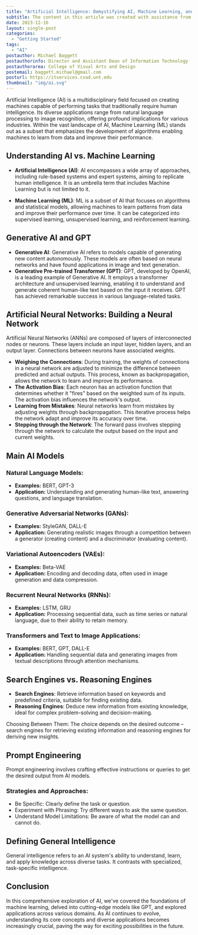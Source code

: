 ```yaml
---
title: "Artificial Intelligence: Demystifying AI, Machine Learning, and Generative Models"
subtitle: The content in this article was created with assistance from ChatGPT (AI).
date: 2023-12-16
layout: single-post
categories:
  - "Getting Started"
tags: 
  - "AI"
postauthor: Michael Baggett
postauthorinfo: Director and Assistant Dean of Information Technology
postauthorarea: College of Visual Arts and Design
postemail: baggett.michael@gmail.com
posturl: https://itservices.cvad.unt.edu
thumbnail: "img/ai.svg"
---
```

Artificial Intelligence (AI) is a multidisciplinary field focused on creating machines capable of performing tasks that traditionally require human intelligence. Its diverse applications range from natural language processing to image recognition, offering profound implications for various industries. Within the vast landscape of AI, Machine Learning (ML) stands out as a subset that emphasizes the development of algorithms enabling machines to learn from data and improve their performance.
<!--more-->
## Understanding AI vs. Machine Learning

- **Artificial Intelligence (AI)**: AI encompasses a wide array of approaches, including rule-based systems and expert systems, aiming to replicate human intelligence. It is an umbrella term that includes Machine Learning but is not limited to it.

- **Machine Learning (ML)**:
ML is a subset of AI that focuses on algorithms and statistical models, allowing machines to learn patterns from data and improve their performance over time. It can be categorized into supervised learning, unsupervised learning, and reinforcement learning.

## Generative AI and GPT

- **Generative AI**: Generative AI refers to models capable of generating new content autonomously. These models are often based on neural networks and have found applications in image and text generation.
- **Generative Pre-trained Transformer (GPT)**: GPT, developed by OpenAI, is a leading example of Generative AI. It employs a transformer architecture and unsupervised learning, enabling it to understand and generate coherent human-like text based on the input it receives. GPT has achieved remarkable success in various language-related tasks.
## Artificial Neural Networks: Building a Neural Network
Artificial Neural Networks (ANNs) are composed of layers of interconnected nodes or neurons. These layers include an input layer, hidden layers, and an output layer. Connections between neurons have associated weights.
- **Weighing the Connections**: During training, the weights of connections in a neural network are adjusted to minimize the difference between predicted and actual outputs. This process, known as backpropagation, allows the network to learn and improve its performance.
- **The Activation Bias**: Each neuron has an activation function that determines whether it "fires" based on the weighted sum of its inputs. The activation bias influences the network's output.
- **Learning from Mistakes**: Neural networks learn from mistakes by adjusting weights through backpropagation. This iterative process helps the network adapt and improve its accuracy over time.
- **Stepping through the Network**: The forward pass involves stepping through the network to calculate the output based on the input and current weights.

## Main AI Models

### Natural Language Models:
- **Examples:** BERT, GPT-3
- **Application:** Understanding and generating human-like text, answering questions, and language translation.

### Generative Adversarial Networks (GANs):
- **Examples:** StyleGAN, DALL-E
- **Application:** Generating realistic images through a competition between a generator (creating content) and a discriminator (evaluating content).

### Variational Autoencoders (VAEs):
- **Examples:** Beta-VAE
- **Application:** Encoding and decoding data, often used in image generation and data compression.

### Recurrent Neural Networks (RNNs):
- **Examples:** LSTM, GRU
- **Application:** Processing sequential data, such as time series or natural language, due to their ability to retain memory.

### Transformers and Text to Image Applications:
- **Examples:** BERT, GPT, DALL-E
- **Application:** Handling sequential data and generating images from textual descriptions through attention mechanisms.

## Search Engines vs. Reasoning Engines
- **Search Engines**: Retrieve information based on keywords and predefined criteria, suitable for finding existing data.
- **Reasoning Engines**: Deduce new information from existing knowledge, ideal for complex problem-solving and decision-making.

Choosing Between Them: The choice depends on the desired outcome – search engines for retrieving existing information and reasoning engines for deriving new insights.

## Prompt Engineering

Prompt engineering involves crafting effective instructions or queries to get the desired output from AI models.

### Strategies and Approaches:
- Be Specific: Clearly define the task or question.
- Experiment with Phrasing: Try different ways to ask the same question.
- Understand Model Limitations: Be aware of what the model can and cannot do.

## Defining General Intelligence

General intelligence refers to an AI system's ability to understand, learn, and apply knowledge across diverse tasks. It contrasts with specialized, task-specific intelligence.

## Conclusion

In this comprehensive exploration of AI, we've covered the foundations of machine learning, delved into cutting-edge models like GPT, and explored applications across various domains. As AI continues to evolve, understanding its core concepts and diverse applications becomes increasingly crucial, paving the way for exciting possibilities in the future.